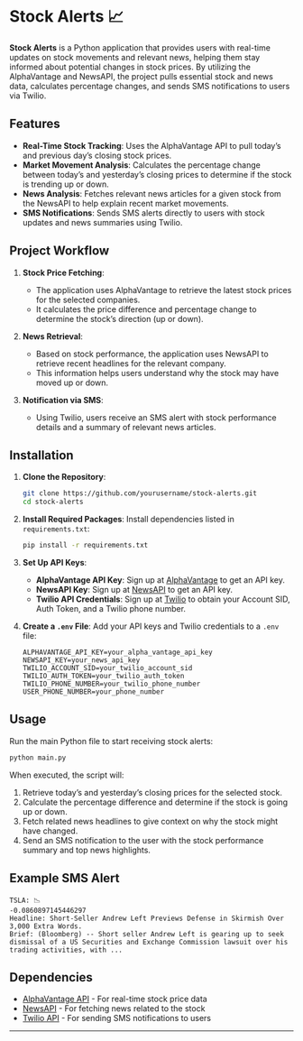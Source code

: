 # Stock Alerts 📈

**Stock Alerts** is a Python application that provides users with real-time updates on stock movements and relevant news, helping them stay informed about potential changes in stock prices. By utilizing the AlphaVantage and NewsAPI, the project pulls essential stock and news data, calculates percentage changes, and sends SMS notifications to users via Twilio.

## Features

- **Real-Time Stock Tracking**: Uses the AlphaVantage API to pull today’s and previous day’s closing stock prices.
- **Market Movement Analysis**: Calculates the percentage change between today’s and yesterday’s closing prices to determine if the stock is trending up or down.
- **News Analysis**: Fetches relevant news articles for a given stock from the NewsAPI to help explain recent market movements.
- **SMS Notifications**: Sends SMS alerts directly to users with stock updates and news summaries using Twilio.

## Project Workflow

1. **Stock Price Fetching**:
   - The application uses AlphaVantage to retrieve the latest stock prices for the selected companies.
   - It calculates the price difference and percentage change to determine the stock’s direction (up or down).

2. **News Retrieval**:
   - Based on stock performance, the application uses NewsAPI to retrieve recent headlines for the relevant company.
   - This information helps users understand why the stock may have moved up or down.

3. **Notification via SMS**:
   - Using Twilio, users receive an SMS alert with stock performance details and a summary of relevant news articles.

## Installation

1. **Clone the Repository**:
   ```bash
   git clone https://github.com/yourusername/stock-alerts.git
   cd stock-alerts
   ```

2. **Install Required Packages**:
   Install dependencies listed in `requirements.txt`:
   ```bash
   pip install -r requirements.txt
   ```

3. **Set Up API Keys**:
   - **AlphaVantage API Key**: Sign up at [AlphaVantage](https://www.alphavantage.co/) to get an API key.
   - **NewsAPI Key**: Sign up at [NewsAPI](https://newsapi.org/) to get an API key.
   - **Twilio API Credentials**: Sign up at [Twilio](https://www.twilio.com/) to obtain your Account SID, Auth Token, and a Twilio phone number.

4. **Create a `.env` File**:
   Add your API keys and Twilio credentials to a `.env` file:
   ```plaintext
   ALPHAVANTAGE_API_KEY=your_alpha_vantage_api_key
   NEWSAPI_KEY=your_news_api_key
   TWILIO_ACCOUNT_SID=your_twilio_account_sid
   TWILIO_AUTH_TOKEN=your_twilio_auth_token
   TWILIO_PHONE_NUMBER=your_twilio_phone_number
   USER_PHONE_NUMBER=your_phone_number
   ```

## Usage

Run the main Python file to start receiving stock alerts:
```bash
python main.py
```

When executed, the script will:
1. Retrieve today’s and yesterday’s closing prices for the selected stock.
2. Calculate the percentage difference and determine if the stock is going up or down.
3. Fetch related news headlines to give context on why the stock might have changed.
4. Send an SMS notification to the user with the stock performance summary and top news highlights.

## Example SMS Alert

```
TSLA: 📉
-0.0860897145446297
Headline: Short-Seller Andrew Left Previews Defense in Skirmish Over 3,000 Extra Words.
Brief: (Bloomberg) -- Short seller Andrew Left is gearing up to seek dismissal of a US Securities and Exchange Commission lawsuit over his trading activities, with ...
```

## Dependencies

- [AlphaVantage API](https://www.alphavantage.co/) - For real-time stock price data
- [NewsAPI](https://newsapi.org/) - For fetching news related to the stock
- [Twilio API](https://www.twilio.com/) - For sending SMS notifications to users


---

